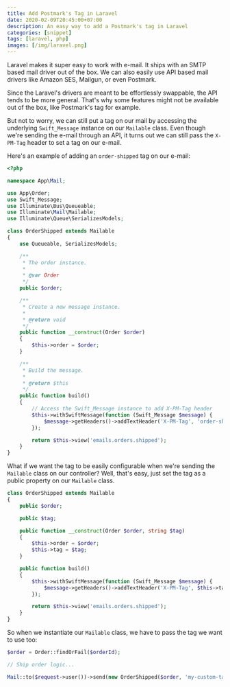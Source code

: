 ```yaml
---
title: Add Postmark's Tag in Laravel
date: 2020-02-09T20:45:00+07:00
description: An easy way to add a Postmark's tag in Laravel
categories: [snippet]
tags: [laravel, php]
images: [/img/laravel.png]
---
```

Laravel makes it super easy to work with e-mail. It ships with an SMTP based mail driver out of the box. We can also easily use API based mail drivers like Amazon SES, Mailgun, or even Postmark.

Since the Laravel's drivers are meant to be effortlessly swappable, the API tends to be more general. That's why some features might not be available out of the box, like Postmark's tag for example.

But not to worry, we can still put a tag on our mail by accessing the underlying `Swift_Message` instance on our `Mailable` class. Even though we're sending the e-mail through an API, it turns out we can still pass the `X-PM-Tag` header to set a tag on our e-mail.

Here's an example of adding an `order-shipped` tag on our e-mail:

```php
<?php

namespace App\Mail;

use App\Order;
use Swift_Message;
use Illuminate\Bus\Queueable;
use Illuminate\Mail\Mailable;
use Illuminate\Queue\SerializesModels;

class OrderShipped extends Mailable
{
    use Queueable, SerializesModels;

    /**
     * The order instance.
     *
     * @var Order
     */
    public $order;

    /**
     * Create a new message instance.
     *
     * @return void
     */
    public function __construct(Order $order)
    {
        $this->order = $order;
    }

    /**
     * Build the message.
     *
     * @return $this
     */
    public function build()
    {
        // Access the Swift_Message instance to add X-PM-Tag header
        $this->withSwiftMessage(function (Swift_Message $message) {
            $message->getHeaders()->addTextHeader('X-PM-Tag', 'order-shipped');
        });

        return $this->view('emails.orders.shipped');
    }
}
```

What if we want the tag to be easily configurable when we're sending the `Mailable` class on our controller? Well, that's easy, just set the tag as a public property on our `Mailable` class.

```php
class OrderShipped extends Mailable
{
    public $order;

    public $tag;

    public function __construct(Order $order, string $tag)
    {
        $this->order = $order;
        $this->tag = $tag;
    }

    public function build()
    {
        $this->withSwiftMessage(function (Swift_Message $message) {
            $message->getHeaders()->addTextHeader('X-PM-Tag', $this->tag);
        });

        return $this->view('emails.orders.shipped');
    }
}
```

So when we instantiate our `Mailable` class, we have to pass the tag we want to use too:

```php
$order = Order::findOrFail($orderId);

// Ship order logic...

Mail::to($request->user())->send(new OrderShipped($order, 'my-custom-tag'));
```
